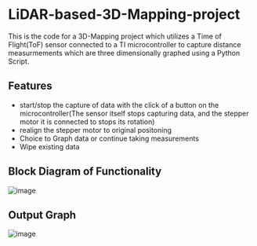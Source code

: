 # LiDAR-based-3D-Mapping-project

This is the code for a 3D-Mapping project which utilizes a Time of Flight(ToF) sensor connected to a TI microcontroller to capture distance measurmements which are three dimensionally graphed using a Python Script.

## Features

- start/stop the capture of data with the click of a button on the microcontroller(The sensor itself stops capturing data, and the stepper motor it is connected to stops its rotation)
- realign the stepper motor to original positoning
- Choice to Graph data or continue taking measurements
- Wipe existing data

## Block Diagram of Functionality
 ![image](https://github.com/yashexe/LiDAR-based-3D-Mapping-project/assets/90474296/69c14b09-210b-47e9-ac32-c5e209df4512)

## Output Graph
![image](https://github.com/yashexe/LiDAR-based-3D-Mapping-project/assets/90474296/9be65d11-c939-410e-86d2-800bd5a63e2e)
